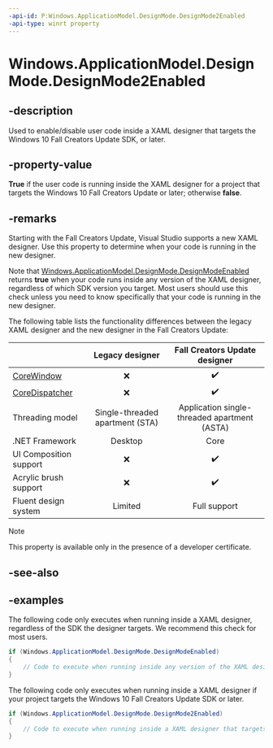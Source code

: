 ```yaml
---
-api-id: P:Windows.ApplicationModel.DesignMode.DesignMode2Enabled
-api-type: winrt property
---
```


<!-- Property syntax.
public bool DesignMode2Enabled { get; }
-->

# Windows.ApplicationModel.DesignMode.DesignMode2Enabled

## -description
Used to enable/disable user code inside a XAML designer that targets the Windows 10 Fall Creators Update SDK, or later.

## -property-value
**True** if the user code is running inside the XAML designer for a project that targets the Windows 10 Fall Creators Update or later; otherwise **false**.

## -remarks
Starting with the Fall Creators Update, Visual Studio supports a new XAML designer. Use this property to determine when your code is running in the new designer.

Note that [Windows.ApplicationModel.DesignMode.DesignModeEnabled](designmode_designmodeenabled.md) returns **true** when your  code runs inside any version of the XAML designer, regardless of which SDK version you target. Most users should use this check unless you need to know specifically that your code is running in the new designer.

The following table lists the functionality differences between the legacy XAML designer and the new designer in the Fall Creators Update:

|           | Legacy designer  | Fall Creators Update designer |
|-----------|:------------------:|:------------------:|
|[CoreWindow](https://docs.microsoft.com/en-us/uwp/api/windows.ui.core.corewindow) |:x:|:heavy_check_mark:|
|[CoreDispatcher](https://docs.microsoft.com/en-us/uwp/api/windows.ui.core.coredispatcher) |:x:|:heavy_check_mark:|
|Threading model | Single-threaded apartment (STA) | Application single-threaded apartment (ASTA) |
|.NET Framework | Desktop | Core |
|UI Composition support |:x:|:heavy_check_mark:|
|Acrylic brush support |:x:|:heavy_check_mark:|
|Fluent design system | Limited | Full support |

> [!NOTE]
> This property is available only in the presence of a developer certificate.

## -see-also

## -examples
The following code only executes when running inside a XAML designer, regardless of the SDK the designer targets. We recommend this check for most users.

```csharp
if (Windows.ApplicationModel.DesignMode.DesignModeEnabled)
{
    // Code to execute when running inside any version of the XAML designer
}
```

The following code only executes when running inside a XAML designer if your project targets the Windows 10 Fall Creators Update SDK or later.

```csharp
if (Windows.ApplicationModel.DesignMode.DesignMode2Enabled)
{
    // Code to execute when running inside a XAML designer that targets the Fall Creators Update SDK, or later.
}
```
